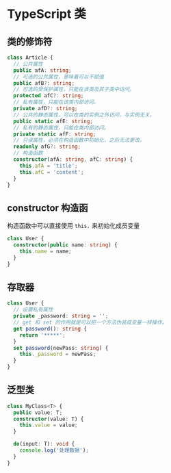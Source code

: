 # TypeScript 类

## 类的修饰符

```typescript
class Article {
  // 公共属性
  public afA: string;
  // 可选的公共属性，意味着可以不赋值
  public afB?: string;
  // 可选的受保护属性，只能在该类及其子类中访问。
  protected afC?: string;
  // 私有属性，只能在该类内部访问。
  private afD?: string;
  // 公共的静态属性，可以在类的实例之外访问，与实例无关。
  public static afE: string;
  // 私有的静态属性，只能在类内部访问。
  private static afF: string;
  // 只读属性，必须在构造函数中初始化，之后无法更改。
  readonly afG?: string;
  // 构造函数
  constructor(afA: string, afC: string) {
    this.afA = 'title';
    this.afC = 'content';
  }
}
```

## constructor 构造函

构造函数中可以直接使用 `this.` 来初始化成员变量

```typescript
class User {
  constructor(public name: string) {
    this.name = name;
  }
}
```

## 存取器

```typescript
class User {
  // 设置私有属性
  private _password: string = '';
  // get 和 set 的作用就是可以把一个方法伪装成变量一样操作。
  get password(): string {
    return '*****';
  }
  set password(newPass: string) {
    this._password = newPass;
  }
}
```

## 泛型类

```typescript
class MyClass<T> {
  public value: T;
  constructor(value: T) {
    this.value = value;
  }

  do(input: T): void {
    console.log('处理数据');
  }
}
```
